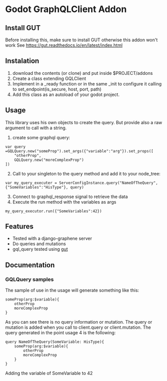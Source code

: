 # Godot GraphQLClient Addon

## Install GUT 
Before installing this, make sure to install GUT otherwise this addon won't work 
See 
https://gut.readthedocs.io/en/latest/index.html

## Instalation
1. download the contents (or clone) and put inside $PROJECT/addons
2. Create a class extending GQLClient
3. Implement in a _ready function or in the same _init to configure it calling to set_endpoint(is_secure, host, port, path)
4. Add this class as an autoload of your godot project.

## Usage
This library uses his own objects to create the query. But provide also a raw argument to call with a string.

1. create some graphql query:
```
var query =GQLQuery.new("someProp").set_args({"variable":"arg"}).set_props([
	"otherProp",
	GQLQuery.new("moreComplexProp")
])
```

2. Call to your singleton to the query method and add it to your node_tree:
```
var my_query_executer = ServerConfigInstance.query("NameOfTheQuery", {"SomeVariables":"HisType"}, query)
```

3. Connect to graphql_response signal to retrieve the data
4. Execute the run method with the variables as args
```
my_query_executor.run({"SomeVariables":42})
```

## Features
* Tested with a django-graphene server
* Do queries and mutations
* gql_query tested using [gut](https://github.com/bitwes/Gut)


## Documentation
### GQLQuery samples
The sample of use in the usage will generate something like this:
```
someProp(arg:$variable){
	otherProp
	moreComplexProp
}
```

As you can see there is no query information or mutation. The query or mutation is added when you call to client.query or client.mutation. The query generated in the point usage 4 is the following:
```
query NameOfTheQuery(SomeVariable: HisType){
	someProp(arg:$variable){
		otherProp
		moreComplexProp
	}
}
```
Adding the variable of SomeVariable to 42

